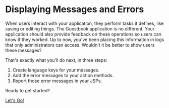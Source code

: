 # Displaying Messages and Errors

When users interact with your application, they perform tasks it defines, like 
saving or editing things. The Guestbook application is no different. Your 
application should also provide feedback on these operations so users can know 
if they worked. Up to now, you've been placing this information in logs 
that only administrators can access. Wouldn't it be better to show users these 
messages? 

<!-- add screenshot here --> 

That's exactly what you'll do next, in three steps: 

1.  Create language keys for your messages.
2.  Add the error messages to your action methods.
3.  Report those error messages in your JSPs.

Ready to get started? 

<a class="go-link btn btn-primary" href="/develop/tutorials/-/knowledge_base/7-0/creating-language-keys">Let's Go!<span class="icon-circle-arrow-right"></span></a>
